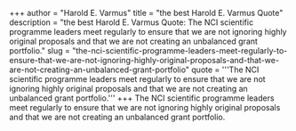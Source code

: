 +++
author = "Harold E. Varmus"
title = "the best Harold E. Varmus Quote"
description = "the best Harold E. Varmus Quote: The NCI scientific programme leaders meet regularly to ensure that we are not ignoring highly original proposals and that we are not creating an unbalanced grant portfolio."
slug = "the-nci-scientific-programme-leaders-meet-regularly-to-ensure-that-we-are-not-ignoring-highly-original-proposals-and-that-we-are-not-creating-an-unbalanced-grant-portfolio"
quote = '''The NCI scientific programme leaders meet regularly to ensure that we are not ignoring highly original proposals and that we are not creating an unbalanced grant portfolio.'''
+++
The NCI scientific programme leaders meet regularly to ensure that we are not ignoring highly original proposals and that we are not creating an unbalanced grant portfolio.
